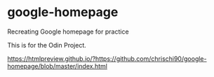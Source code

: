 # google-homepage
Recreating Google homepage for practice

This is for the Odin Project.

https://htmlpreview.github.io/?https://github.com/chrischi90/google-homepage/blob/master/index.html
